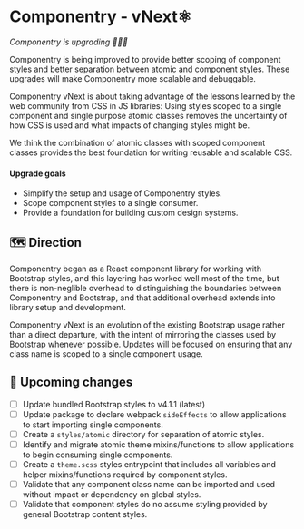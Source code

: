 # Componentry - vNext⚛️

_Componentry is upgrading 🎉🎉🎉_

Componentry is being improved to provide better scoping of component styles and
better separation between atomic and component styles. These upgrades will make
Componentry more scalable and debuggable.

Componentry vNext is about taking advantage of the lessons learned by the web
community from CSS in JS libraries: Using styles scoped to a single component
and single purpose atomic classes removes the uncertainty of how CSS is used and
what impacts of changing styles might be.

We think the combination of atomic classes with scoped component classes
provides the best foundation for writing reusable and scalable CSS.

#### Upgrade goals

* Simplify the setup and usage of Componentry styles.
* Scope component styles to a single consumer.
* Provide a foundation for building custom design systems.

## 🗺 Direction

Componentry began as a React component library for working with Bootstrap
styles, and this layering has worked well most of the time, but there is
non-neglible overhead to distinguishing the boundaries between Componentry and
Bootstrap, and that additional overhead extends into library setup and
development.

Componentry vNext is an evolution of the existing Bootstrap usage rather than a
direct departure, with the intent of mirroring the classes used by Bootstrap
whenever possible. Updates will be focused on ensuring that any class name is
scoped to a single component usage.

## 🚧 Upcoming changes

* [ ] Update bundled Bootstrap styles to v4.1.1 (latest)
* [ ] Update package to declare webpack `sideEffects` to allow applications to
      start importing single components.
* [ ] Create a `styles/atomic` directory for separation of atomic styles.
* [ ] Identify and migrate atomic theme mixins/functions to allow applications
      to begin consuming single components.
* [ ] Create a `theme.scss` styles entrypoint that includes all variables and
      helper mixins/functions required by component styles.
* [ ] Validate that any component class name can be imported and used without
      impact or dependency on global styles.
* [ ] Validate that component styles do no assume styling provided by general
      Bootstrap content styles.
